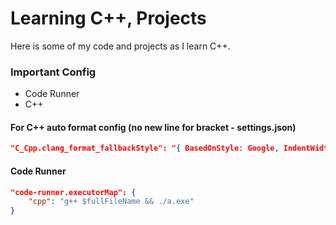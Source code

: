 # Learning C++, Projects

Here is some of my code and projects as I learn C++.

### Important Config
- Code Runner
- C++

#### For C++ auto format config (no new line for bracket - settings.json)
```json
"C_Cpp.clang_format_fallbackStyle": "{ BasedOnStyle: Google, IndentWidth: 4 }"
```

#### Code Runner
```json
"code-runner.executorMap": {
    "cpp": "g++ $fullFileName && ./a.exe"
}
```

<!-- {
    "configurations": [
        {
            "name": "Win32",
            "includePath": [
                "${workspaceFolder}/**"
            ],
            "defines": [
                "_DEBUG",
                "UNICODE",
                "_UNICODE"
            ],
            "compilerPath": "C:\\MinGW\\bin\\gcc.exe",
            "cStandard": "c11",
            "cppStandard": "c++17",
            "intelliSenseMode": "clang-x64"
        }
    ],
    "version": 4
} -->